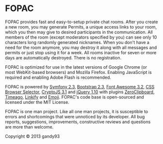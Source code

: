 FOPAC
========================
FOPAC provides fast and easy-to-setup private chat rooms. After you create a new room, you may generate Permits, a unique access links to your room, which you then may give to desired participants in the communication. All members of the room (except moderators specified by you) can see only 10 characters long randomly generated nicknames. When you don't have a need for the room anymore, you may destroy it along with all messages and permits or just stop using it for a week. All rooms inactive for seven or more days are automatically destroyed. There is no registration.

FOPAC is optimized for use in the latest versions of Google Chrome (or most WebKit-based browsers) and Mozilla Firefox. Enabling JavaScript is required and enabling Adobe Flash is recommended.

FOPAC is powered by [Symfony 2.3][1], [Bootstrap 2.3][2], [Font Awesome 3.2][3], [CSS Browser Selector][4], [CryptoJS 3.1][5] and [jQuery 1.10][6] with plugins [ZeroClipboard][7], [Timeago][8], [Linkify][9] and [Emoji][10]. FOPAC's code base is open-sourced and licensed under the MIT License. 

FOPAC is one man project. Like all one man projects, it is susceptible to errors and shortcomings that were unnoticed by its developer. All bug reports, suggestions, improvements, constructive reviews and questions are more than welcome. 

Copyright © 2013 gandy93

[1]: http://symfony.com/
[2]: http://getbootstrap.com/2.3.2/ 
[3]: http://fortawesome.github.io/Font-Awesome/
[4]: https://github.com/rafaelp/css_browser_selector
[5]: https://code.google.com/p/crypto-js/
[6]: http://jquery.com/
[7]: http://zeroclipboard.org/
[8]: http://timeago.yarp.com/
[9]: https://github.com/uudashr/jquery-linkify
[10]: https://github.com/linyows/jquery-emoji